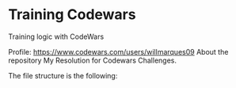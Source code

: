 # Training Codewars

Training logic with CodeWars

Profile: https://www.codewars.com/users/willmarques09
About the repository
My Resolution for Codewars Challenges.

The file structure is the following:
